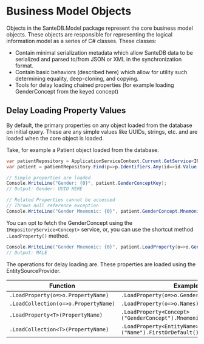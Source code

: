 # Business Model Objects

Objects in the SanteDB.Model package represent the core business model objects. These objects are responsible for representing the logical information model as a series of C# classes. These classes:

* Contain minimal serialization metadata which allow SanteDB data to be serialized and parsed to/from JSON or XML in the synchronization format.
* Contain basic behaviors (described here) which allow for utility such determining equality, deep-cloning, and copying.&#x20;
* Tools for delay loading chained properties (for example loading GenderConcept from the keyed concept)

## Delay Loading Property Values

By default, the primary properties on any object loaded from the database on initial query. These are any simple values like UUIDs, strings, etc. and are loaded when the core object is loaded.&#x20;

Take, for example a Patient object loaded from the database.

```csharp
var patientRepository = ApplicationServiceContext.Current.GetService<IRepositoryService<Patient>>();
var patient = patientRepository.Find(p=>p.Identifiers.Any(id=>id.Value == "TEST")).FirstOrDefault();

// Simple properties are loaded
Console.WriteLine("Gender: {0}", patient.GenderConceptKey);
// Output: Gender: UUID HERE

// Related Properties cannot be accessed 
// Throws null reference exception
Console.WriteLine("Gender Mnemonic: {0}", patient.GenderConcept.Mnemonic);
```

You can opt to fetch the GenderConcept using the `IRepositoryService<Concept>` service, or, you can use the shortcut method `.LoadProperty()` method.

```csharp
Console.WriteLine("Gender Mnemonic: {0}", patient.LoadProperty(o=>o.GenderConcept).Mnemonic);
// Output: MALE
```

The operations for delay loading are. These properties are loaded using the EntitySourceProvider.

| Function                             | Example                                              |
| ------------------------------------ | ---------------------------------------------------- |
| `.LoadProperty(o=>o.PropertyName)`   | `.LoadProperty(o=>o.GenderConcept).Mnemonic`         |
| `.LoadCollection(o=>o.PropertyName)` | `.LoadProperty(o=>o.Names).FirstOrDefault()`         |
| `.LoadProperty<T>(PropertyName)`     | `.LoadProperty<Concept>("GenderConcept").Mnemonic`   |
| `.LoadCollection<T>(PropertyName)`   | `.LoadProperty<EntityName>("Name").FirstOrDefault()` |

